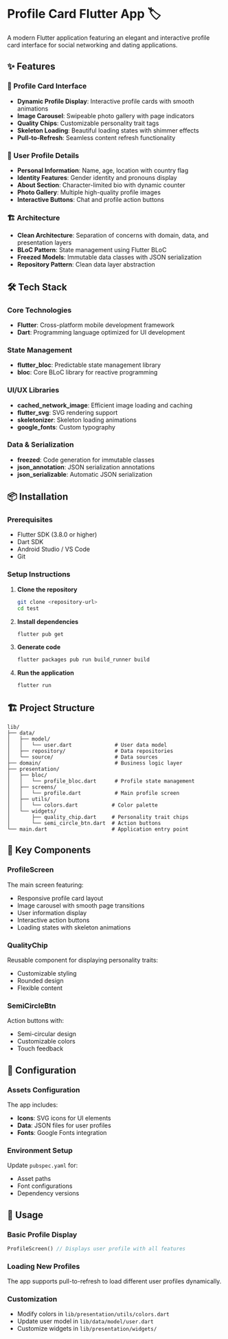 # Profile Card Flutter App 🏷️

A modern Flutter application featuring an elegant and interactive profile card interface for social networking and dating applications.

## ✨ Features

### 🎯 Profile Card Interface
- **Dynamic Profile Display**: Interactive profile cards with smooth animations
- **Image Carousel**: Swipeable photo gallery with page indicators
- **Quality Chips**: Customizable personality trait tags
- **Skeleton Loading**: Beautiful loading states with shimmer effects
- **Pull-to-Refresh**: Seamless content refresh functionality

### 👤 User Profile Details
- **Personal Information**: Name, age, location with country flag
- **Identity Features**: Gender identity and pronouns display
- **About Section**: Character-limited bio with dynamic counter
- **Photo Gallery**: Multiple high-quality profile images
- **Interactive Buttons**: Chat and profile action buttons

### 🏗️ Architecture
- **Clean Architecture**: Separation of concerns with domain, data, and presentation layers
- **BLoC Pattern**: State management using Flutter BLoC
- **Freezed Models**: Immutable data classes with JSON serialization
- **Repository Pattern**: Clean data layer abstraction

## 🛠️ Tech Stack

### Core Technologies
- **Flutter**: Cross-platform mobile development framework
- **Dart**: Programming language optimized for UI development

### State Management
- **flutter_bloc**: Predictable state management library
- **bloc**: Core BLoC library for reactive programming

### UI/UX Libraries
- **cached_network_image**: Efficient image loading and caching
- **flutter_svg**: SVG rendering support
- **skeletonizer**: Skeleton loading animations
- **google_fonts**: Custom typography

### Data & Serialization
- **freezed**: Code generation for immutable classes
- **json_annotation**: JSON serialization annotations
- **json_serializable**: Automatic JSON serialization

## 📦 Installation

### Prerequisites
- Flutter SDK (3.8.0 or higher)
- Dart SDK
- Android Studio / VS Code
- Git

### Setup Instructions

1. **Clone the repository**
   ```bash
   git clone <repository-url>
   cd test
   ```

2. **Install dependencies**
   ```bash
   flutter pub get
   ```

3. **Generate code**
   ```bash
   flutter packages pub run build_runner build
   ```

4. **Run the application**
   ```bash
   flutter run
   ```

## 🏗️ Project Structure

```
lib/
├── data/
│   ├── model/
│   │   └── user.dart              # User data model
│   ├── repository/                # Data repositories
│   └── source/                    # Data sources
├── domain/                        # Business logic layer
├── presentation/
│   ├── bloc/
│   │   └── profile_bloc.dart      # Profile state management
│   ├── screens/
│   │   └── profile.dart           # Main profile screen
│   ├── utils/
│   │   └── colors.dart           # Color palette
│   └── widgets/
│       ├── quality_chip.dart     # Personality trait chips
│       └── semi_circle_btn.dart  # Action buttons
└── main.dart                     # Application entry point
```

## 🎨 Key Components

### ProfileScreen
The main screen featuring:
- Responsive profile card layout
- Image carousel with smooth page transitions
- User information display
- Interactive action buttons
- Loading states with skeleton animations

### QualityChip
Reusable component for displaying personality traits:
- Customizable styling
- Rounded design
- Flexible content

### SemiCircleBtn
Action buttons with:
- Semi-circular design
- Customizable colors
- Touch feedback

## 🔧 Configuration

### Assets Configuration
The app includes:
- **Icons**: SVG icons for UI elements
- **Data**: JSON files for user profiles
- **Fonts**: Google Fonts integration

### Environment Setup
Update `pubspec.yaml` for:
- Asset paths
- Font configurations
- Dependency versions

## 📱 Usage

### Basic Profile Display
```dart
ProfileScreen() // Displays user profile with all features
```

### Loading New Profiles
The app supports pull-to-refresh to load different user profiles dynamically.

### Customization
- Modify colors in `lib/presentation/utils/colors.dart`
- Update user model in `lib/data/model/user.dart`
- Customize widgets in `lib/presentation/widgets/`

